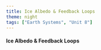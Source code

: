 ```yaml
---
title: Ice Albedo & Feedback Loops
theme: night
tags: ["Earth Systems", "Unit 8"]
---
```


#### Ice Albedo & Feedback Loops
